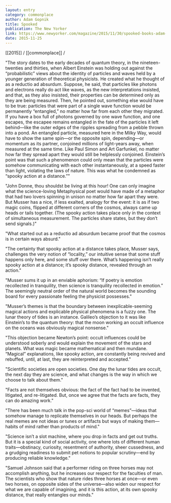 ```yaml
---
layout: entry
category: commonplace
author: Adam Gopnik
title: Spooked
publication: The New Yorker
link: https://www.newyorker.com/magazine/2015/11/30/spooked-books-adam-gopnik
date: 2015-11-25
---
```


[[2015]] / [[commonplace]] / 

"The story dates to the early decades of quantum theory, in the nineteen-twenties and thirties, when Albert Einstein was holding out against the “probabilistic” views about the identity of particles and waves held by a younger generation of theoretical physicists. He created what he thought of as a reductio ad absurdum. Suppose, he said, that particles like photons and electrons really do act like waves, as the new interpretations insisted, and that, as they also insisted, their properties can be determined only as they are being measured. Then, he pointed out, something else would have to be true: particles that were part of a single wave function would be permanently “entangled,” no matter how far from each other they migrated. If you have a box full of photons governed by one wave function, and one escapes, the escapee remains entangled in the fate of the particles it left behind—like the outer edges of the ripples spreading from a pebble thrown into a pond. An entangled particle, measured here in the Milky Way, would have to show the same spin—or the opposite spin, depending—or momentum as its partner, conjoined millions of light-years away, when measured at the same time. Like Paul Simon and Art Garfunkel, no matter how far they spread apart they would still be helplessly conjoined. Einstein’s point was that such a phenomenon could only mean that the particles were somehow communicating with each other instantaneously, at a speed faster than light, violating the laws of nature. This was what he condemned as “spooky action at a distance.”"

"John Donne, thou shouldst be living at this hour! One can only imagine what the science-loving Metaphysical poet would have made of a metaphor that had two lovers spinning in unison no matter how far apart they were. But Musser has a nice, if less exalted, analogy for the event: it is as if two magic coins, flipped at different corners of the cosmos, always came up heads or tails together. (The spooky action takes place only in the context of simultaneous measurement. The particles share states, but they don’t send signals.)"

"What started out as a reductio ad absurdum became proof that the cosmos is in certain ways absurd."

"The certainty that spooky action at a distance takes place, Musser says, challenges the very notion of “locality,” our intuitive sense that some stuff happens only here, and some stuff over there. What’s happening isn’t really spooky action at a distance; it’s spooky distance, revealed through an action."

"Musser sums it up in an enviable aphorism: “If poetry is emotion recollected in tranquility, then science is tranquility recollected in emotion.” The seemingly neutral order of the natural world becomes the sounding board for every passionate feeling the physicist possesses."

"Musser’s themes is that the boundary between inexplicable-seeming magical actions and explicable physical phenomena is a fuzzy one. The lunar theory of tides is an instance. Galileo’s objection to it was like Einstein’s to the quantum theory: that the moon working an occult influence on the oceans was obviously magical nonsense."

"This objection became Newton’s point: occult influences could be understood soberly and would explain the movement of the stars and planets. What was magic became mathematical and then mundane. “Magical” explanations, like spooky action, are constantly being revived and rebuffed, until, at last, they are reinterpreted and accepted."

"Scientific societies are open societies. One day the lunar tides are occult, the next day they are science, and what changes is the way in which we choose to talk about them."

"Facts are not themselves obvious: the fact of the fact had to be invented, litigated, and re-litigated. But, once we agree that the facts are facts, they can do amazing work."

"There has been much talk in the pop-sci world of “memes”—ideas that somehow manage to replicate themselves in our heads. But perhaps the real memes are not ideas or tunes or artifacts but ways of making them—habits of mind rather than products of mind."

"Science isn’t a slot machine, where you drop in facts and get out truths. But it is a special kind of social activity, one where lots of different human traits—obstinacy, curiosity, resentment of authority, sheer cussedness, and a grudging readiness to submit pet notions to popular scrutiny—end by producing reliable knowledge."

"Samuel Johnson said that a performer riding on three horses may not accomplish anything, but he increases our respect for the faculties of man. The scientists who show that nature rides three horses at once—or even two horses, on opposite sides of the universe—also widen our respect for what we are capable of imagining, and it is this action, at its own spooky distance, that really entangles our minds."
